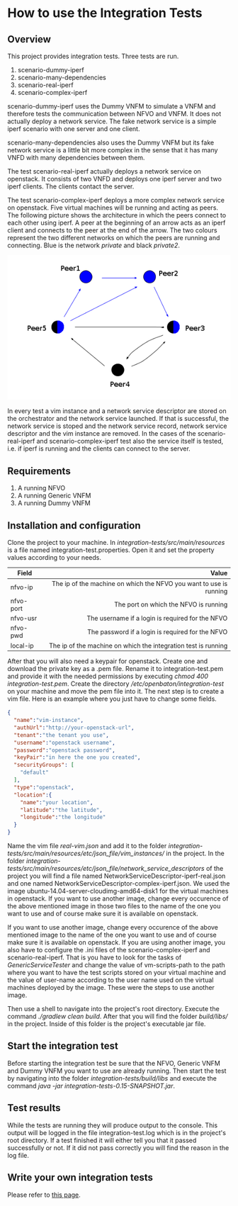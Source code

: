 # How to use the Integration Tests

## Overview

This project provides integration tests. 
Three tests are run.

1. scenario-dummy-iperf
2. scenario-many-dependencies
3. scenario-real-iperf
4. scenario-complex-iperf

scenario-dummy-iperf uses the Dummy VNFM to simulate a VNFM and therefore tests the communication between NFVO and VNFM. 
It does not actually deploy a network service. The fake network service is a simple iperf scenario with one server and one client. 

scenario-many-dependencies also uses the Dummy VNFM but its fake network service is a little bit more complex in the sense that it has many VNFD with many dependencies between them. 

The test scenario-real-iperf actually deploys a network service on openstack. 
It consists of two VNFD and deploys one iperf server and two iperf clients. The clients contact the server. 

The test scenario-complex-iperf deploys a more complex network service on openstack. 
Five virtual machines will be running and acting as peers. 
The following picture shows the architecture in which the peers connect to each other using iperf. 
A peer at the beginning of an arrow acts as an iperf client and connects to the peer at the end of the arrow. 
The two colours represent the two different networks on which the peers are running and connecting. 
Blue is the network *private* and black *private2*.

![Complex scenario][complex-iperf]

In every test a vim instance and a network service descriptor are stored on the orchestrator and the network service launched. 
If that is successful, the network service is stoped and the network service record, network service descriptor and the vim instance are removed. 
In the cases of the scenario-real-iperf and scenario-complex-iperf test also the service itself is tested, i.e. if iperf is running and the clients can connect to the server. 

## Requirements

1. A running NFVO
2. A running Generic VNFM
3. A running Dummy VNFM

## Installation and configuration

Clone the project to your machine. 
In *integration-tests/src/main/resources* is a file named integration-test.properties. 
Open it and set the property values according to your needs. 

| Field          				| Value       																|
| -------------   				| -------------:																|
| nfvo-ip  					| The ip of the machine on which the NFVO you want to use is running |
| nfvo-port					| The port on which the NFVO is running |
| nfvo-usr					| The username if a login is required for the NFVO |
| nfvo-pwd                                      | The password if a login is required for the NFVO |
| local-ip					| The ip of the machine on which the integration test is running |

After that you will also need a keypair for openstack. Create one and download the private key as a .pem file. 
Rename it to integration-test.pem and provide it with the needed permissions by executing *chmod 400 integration-test.pem*.
Create the directory */etc/openbaton/integration-test* on your machine and move the pem file into it. 
The next step is to create a vim file. 
Here is an example where you just have to change some fields. 
```json
{
  "name":"vim-instance",
  "authUrl":"http://your-openstack-url",
  "tenant":"the tenant you use",
  "username":"openstack username",
  "password":"openstack password",
  "keyPair":"in here the one you created",
  "securityGroups": [
    "default"
  ],
  "type":"openstack",
  "location":{
    "name":"your location",
    "latitude":"the latitude",
    "longitude":"the longitude"
  }
}
```

Name the vim file *real-vim.json* and add it to the folder *integration-tests/src/main/resources/etc/json_file/vim_instances/* in the project.
In the folder *integration-tests/src/main/resources/etc/json_file/network_service_descriptors* of the project you will find a file named NetworkServiceDescriptor-iperf-real.json and one named NetworkServiceDescriptor-complex-iperf.json. 
We used the image ubuntu-14.04-server-cloudimg-amd64-disk1 for the virtual machines in openstack. 
If you want to use another image, change every occurence of the above mentioned image in those two files to the name of the one you want to use and of course make sure it is available on openstack. 

If you want to use another image, change every occurence of the above mentioned image to the name of the one you want to use and of course make sure it is available on openstack. 
If you are using another image, you also have to configure the .ini files of the scenario-complex-iperf and scenario-real-iperf. 
That is you have to look for the tasks of *GenericServiceTester* and change the value of vm-scripts-path to the path where you want to have the test scripts stored on your virtual machine and the value of user-name according to the user name used on the virtual machines deployed by the image. These were the steps to use another image. 

Then use a shell to navigate into the project's root directory. 
Execute the command *./gradlew clean build*.
After that you will find the folder *build/libs/* in the project. Inside of this folder is the project's executable jar file. 

## Start the integration test

Before starting the integration test be sure that the NFVO, Generic VNFM and Dummy VNFM you want to use are already running. 
Then start the test by navigating into the folder *integration-tests/build/libs* and execute the command *java -jar integration-tests-0.15-SNAPSHOT.jar*.

## Test results

While the tests are running they will produce output to the console. This output will be logged in the file integration-test.log which is in the project's root directory. 
If a test finished it will either tell you that it passed successfully or not. 
If it did not pass correctly you will find the reason in the log file. 


## Write your own integration tests
Please refer to [this page][integration-test-write].

<!---
References
-->

[complex-iperf]:images/complex-iperf.png
[nfvo-installation]:nfvo-installation
[vnfm-generic]:vnfm-generic
[vnfm-dummy]:vnfm-dummy
[vnf-descriptor]:vnf-descriptor
[integration-test-write]:integration-test-write

<!---
Script for open external links in a new tab
-->
<script type="text/javascript" charset="utf-8">
      // Creating custom :external selector
      $.expr[':'].external = function(obj){
          return !obj.href.match(/^mailto\:/)
                  && (obj.hostname != location.hostname);
      };
      $(function(){
        $('a:external').addClass('external');
        $(".external").attr('target','_blank');
      })
</script>
